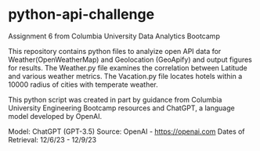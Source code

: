# python-api-challenge
Assignment 6 from Columbia University Data Analytics Bootcamp

This repository contains python files to analyize open API data for Weather(OpenWeatherMap) and Geolocation (GeoApify) and output figures for results. The Weather.py file examines the correlation between Latitude and various weather metrics. The Vacation.py file locates hotels within a 10000 radius of cities with temperate weather.

This python script was created in part by guidance from Columbia University Engineering Bootcamp resources and ChatGPT, a language model developed by OpenAI.

Model: ChatGPT (GPT-3.5) Source: OpenAI - https://openai.com Dates of Retrieval: 12/6/23 - 12/9/23

